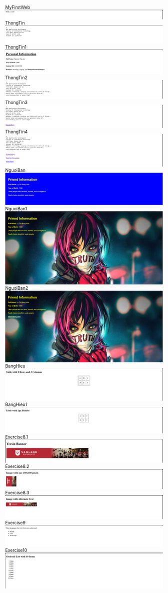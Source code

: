 MyFirstWeb
![alt text](image-5.png)
ThongTin
![alt text](image-1.png)
ThongTin1
![alt text](image-2.png)
ThongTin2
![alt text](image-3.png)
ThongTin3
![alt text](image.png)
ThongTin4
![alt text](image-4.png)
NguoiBan
![alt text](image-6.png)
NguoiBan1
![alt text](image-7.png)
NguoiBan2
![alt text](image-8.png)
BangHieu
![alt text](image-9.png)
BangHieu1
![alt text](image-10.png)
Exercise8.1
![alt text](image-11.png)
Exercise8.2
![alt text](image-12.png)
Exercise8.3
![alt text](image-13.png)
Exercise9
![alt text](image-14.png)
Exercise10
![alt text](image-15.png)